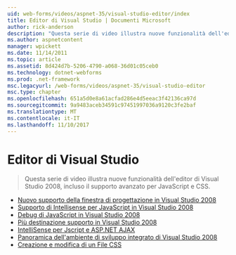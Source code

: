 ```yaml
---
uid: web-forms/videos/aspnet-35/visual-studio-editor/index
title: Editor di Visual Studio | Documenti Microsoft
author: rick-anderson
description: "Questa serie di video illustra nuove funzionalità dell'editor di Visual Studio 2008, incluso il supporto avanzato per JavaScript e CSS."
ms.author: aspnetcontent
manager: wpickett
ms.date: 11/14/2011
ms.topic: article
ms.assetid: 8d424d7b-5206-4790-a068-36d01c05ceb0
ms.technology: dotnet-webforms
ms.prod: .net-framework
msc.legacyurl: /web-forms/videos/aspnet-35/visual-studio-editor
msc.type: chapter
ms.openlocfilehash: 651a5d0e8a61acfad286e4d5eeac3f42136ca97d
ms.sourcegitcommit: 9a9483aceb34591c97451997036a9120c3fe2baf
ms.translationtype: MT
ms.contentlocale: it-IT
ms.lasthandoff: 11/10/2017
---
```

<a name="visual-studio-editor"></a>Editor di Visual Studio
====================
> Questa serie di video illustra nuove funzionalità dell'editor di Visual Studio 2008, incluso il supporto avanzato per JavaScript e CSS.


- [Nuovo supporto della finestra di progettazione in Visual Studio 2008](new-designer-support-in-visual-studio-2008.md)
- [Supporto di Intellisense per JavaScript in Visual Studio 2008](javascript-intellisense-support-in-visual-studio-2008.md)
- [Debug di JavaScript in Visual Studio 2008](javascript-debugging-in-visual-studio-2008.md)
- [Più destinazione supporto in Visual Studio 2008](multi-targeting-support-in-visual-studio-2008.md)
- [IntelliSense per Jscript e ASP.NET AJAX](intellisense-for-jscript-and-aspnet-ajax.md)
- [Panoramica dell'ambiente di sviluppo integrato di Visual Studio 2008](quick-tour-of-the-visual-studio-2008-integrated-development-environment.md)
- [Creazione e modifica di un File CSS](creating-and-modifying-a-css-file.md)
